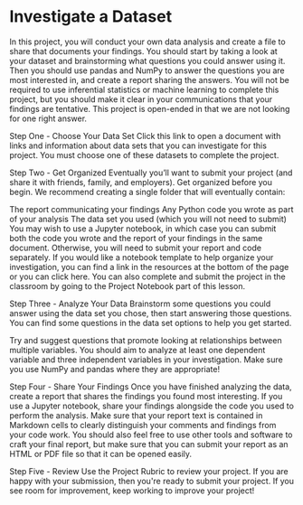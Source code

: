 # Investigate a Dataset

In this project, you will conduct your own data analysis and create a file to share that documents your findings. You should start by taking a look at your dataset and brainstorming what questions you could answer using it. Then you should use pandas and NumPy to answer the questions you are most interested in, and create a report sharing the answers. You will not be required to use inferential statistics or machine learning to complete this project, but you should make it clear in your communications that your findings are tentative. This project is open-ended in that we are not looking for one right answer.

Step One - Choose Your Data Set
Click this link to open a document with links and information about data sets that you can investigate for this project. You must choose one of these datasets to complete the project.

Step Two - Get Organized
Eventually you’ll want to submit your project (and share it with friends, family, and employers). Get organized before you begin. We recommend creating a single folder that will eventually contain:

The report communicating your findings
Any Python code you wrote as part of your analysis
The data set you used (which you will not need to submit)
You may wish to use a Jupyter notebook, in which case you can submit both the code you wrote and the report of your findings in the same document. Otherwise, you will need to submit your report and code separately. If you would like a notebook template to help organize your investigation, you can find a link in the resources at the bottom of the page or you can click here. You can also complete and submit the project in the classroom by going to the Project Notebook part of this lesson.

Step Three - Analyze Your Data
Brainstorm some questions you could answer using the data set you chose, then start answering those questions. You can find some questions in the data set options to help you get started.

Try and suggest questions that promote looking at relationships between multiple variables. You should aim to analyze at least one dependent variable and three independent variables in your investigation. Make sure you use NumPy and pandas where they are appropriate!

Step Four - Share Your Findings
Once you have finished analyzing the data, create a report that shares the findings you found most interesting. If you use a Jupyter notebook, share your findings alongside the code you used to perform the analysis. Make sure that your report text is contained in Markdown cells to clearly distinguish your comments and findings from your code work. You should also feel free to use other tools and software to craft your final report, but make sure that you can submit your report as an HTML or PDF file so that it can be opened easily.

Step Five - Review
Use the Project Rubric to review your project. If you are happy with your submission, then you're ready to submit your project. If you see room for improvement, keep working to improve your project!
